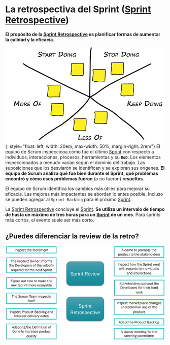 # La retrospectiva del Sprint (<span style="text-decoration: underline">Sprint Retrospective</span>)

**El propósito de la <span style="text-decoration: underline">Sprint Retrospective</span> es planificar formas de aumentar la calidad y la eficacia**.

![Sprint Backlog](/imgs/retro-starfish-technique.webp){: style="float: left; width: 20em; max-width: 50%; margin-right: 2rem"} El equipo de Scrum inspecciona cómo fue el último <span style="text-decoration: underline">Sprint</span> con respecto a individuos, interacciones, procesos, herramientas y su **`DoD`**. Los elementos inspeccionados a menudo varían según el dominio del trabajo. Las suposiciones que los desviaron se identifican y se exploran sus orígenes. **El equipo de Scrum analiza qué fue bien durante el Sprint, qué problemas encontró y cómo esos problemas fueron** (o no fueron) **resueltos**.

El equipo de Scrum identifica los cambios más útiles para mejorar su eficacia. Las mejoras más impactantes se abordan lo antes posible. Incluso se pueden agregar al `Sprint Backlog` para el próximo <span style="text-decoration: underline">Sprint</span>.

La <span style="text-decoration: underline">Sprint Retrospective</span> concluye el <span style="text-decoration: underline">Sprint</span>. **Se utiliza un intervalo de tiempo de hasta un máximo de tres horas para un <span style="text-decoration: underline">Sprint</span> de un mes**. Para sprints más cortos, el evento suele ser más corto.

## ¿Puedes diferenciar la review de la retro?

![Review vs Retro](/imgs/review-vs-retro.webp)